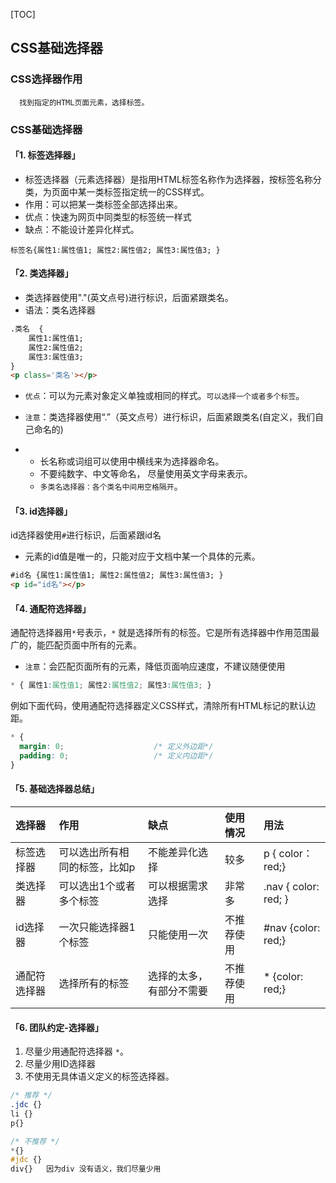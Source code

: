 [TOC]



## CSS基础选择器

### CSS选择器作用

`	找到指定的HTML页面元素，选择标签。	`

### CSS基础选择器

#### 「1. 标签选择器」

- 标签选择器（元素选择器）是指用HTML标签名称作为选择器，按标签名称分类，为页面中某一类标签指定统一的CSS样式。
- 作用：可以把某一类标签全部选择出来。
- 优点：快速为网页中同类型的标签统一样式
- 缺点：不能设计差异化样式。

```
标签名{属性1:属性值1; 属性2:属性值2; 属性3:属性值3; } 
```

#### 「2. 类选择器」

- 类选择器使用"."(英文点号)进行标识，后面紧跟类名。
- 语法：类名选择器

```html
.类名  {   
    属性1:属性值1; 
    属性2:属性值2; 
    属性3:属性值3;     
}
<p class='类名'></p>
```

- `优点`：可以为元素对象定义单独或相同的样式。`可以选择一个或者多个标签`。

- `注意`：类选择器使用“.”（英文点号）进行标识，后面紧跟类名(自定义，我们自己命名的)

- - 长名称或词组可以使用中横线来为选择器命名。
  - 不要纯数字、中文等命名， 尽量使用英文字母来表示。
  - `多类名选择器：各个类名中间用空格隔开`。

#### 「3. id选择器」

id选择器使用`#`进行标识，后面紧跟id名

- 元素的id值是唯一的，只能对应于文档中某一个具体的元素。

```html
#id名 {属性1:属性值1; 属性2:属性值2; 属性3:属性值3; }
<p id="id名"></p>
```

#### 「4. 通配符选择器」

通配符选择器用`*`号表示，`*` 就是选择所有的标签。它是所有选择器中作用范围最广的，能匹配页面中所有的元素。

- `注意`：会匹配页面所有的元素，降低页面响应速度，不建议随便使用

```css
* { 属性1:属性值1; 属性2:属性值2; 属性3:属性值3; }
```

例如下面代码，使用通配符选择器定义CSS样式，清除所有HTML标记的默认边距。

```css
* {
  margin: 0;                    /* 定义外边距*/
  padding: 0;                   /* 定义内边距*/
}
```

#### 「5. 基础选择器总结」

| 选择器       | 作用                          | 缺点                     | 使用情况   | 用法                 |
| :----------- | :---------------------------- | :----------------------- | :--------- | :------------------- |
| 标签选择器   | 可以选出所有相同的标签，比如p | 不能差异化选择           | 较多       | p { color：red;}     |
| 类选择器     | 可以选出1个或者多个标签       | 可以根据需求选择         | 非常多     | .nav { color: red; } |
| id选择器     | 一次只能选择器1个标签         | 只能使用一次             | 不推荐使用 | #nav {color: red;}   |
| 通配符选择器 | 选择所有的标签                | 选择的太多，有部分不需要 | 不推荐使用 | * {color: red;}      |

#### 「6. 团队约定-选择器」

1. 尽量少用通配符选择器 `*`。
2. 尽量少用ID选择器
3. 不使用无具体语义定义的标签选择器。

```css
/* 推荐 */
.jdc {}
li {}
p{}

/* 不推荐 */
*{}
#jdc {}
div{}   因为div 没有语义，我们尽量少用
```

